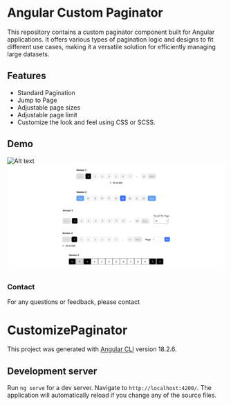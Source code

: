 # Angular Custom Paginator

This repository contains a custom paginator component built for Angular applications. It offers various types of pagination logic and designs to fit different use cases, making it a versatile solution for efficiently managing large datasets.

## Features

- Standard Pagination 
- Jump to Page
- Adjustable page sizes
- Adjustable page limit
- Customize the look and feel using CSS or SCSS.

## Demo
![Alt text](demo.jpg)
<img src="/public/images/demo.jpg" alt="alt text" title="Sample image caption">

### Contact
For any questions or feedback, please contact


# CustomizePaginator

This project was generated with [Angular CLI](https://github.com/angular/angular-cli) version 18.2.6.

## Development server

Run `ng serve` for a dev server. Navigate to `http://localhost:4200/`. The application will automatically reload if you change any of the source files.